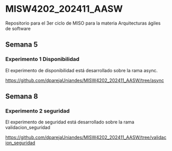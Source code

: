 # MISW4202_202411_AASW

Repositorio para el 3er ciclo de MISO para la materia Arquitecturas ágiles de software

## Semana 5
### Experimento 1 Disponibilidad
El experimento de disponibilidad está desarrollado sobre la rama async.

https://github.com/dparejaUniandes/MISW4202_202411_AASW/tree/async


## Semana 8
### Experimento 2 seguridad
El experimento de seguridad está desarrollado sobre la rama validacion_seguridad  

https://github.com/dparejaUniandes/MISW4202_202411_AASW/tree/validacion_seguridad
